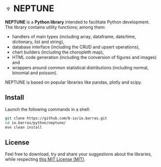 # ♆ NEPTUNE

**NEPTUNE** is a **Python library** intended to facilitate Python development.
The library contains utility functions; among them:

  * handlers of main types (including array, dataframe, date/time, dictionary, list and string),
  * database interface (including the CRUD and upsert operations),
  * chart builders (including the choropleth map),
  * HTML code generation (including the conversion of figures and images) and
  * wrappers around common statistical distributions (including normal, binomial and poisson).

NEPTUNE is based on popular libraries like pandas, plotly and scipy.


## Install

Launch the following commands in a shell:
~~~bash
git clone https://github.com/b-io/io.barras.git
cd io.barras/python/neptune/
mvn clean install
~~~


## License

Feel free to download, try and share your suggestions about the libraries,
while respecting [this MIT License (MIT)][license].

[license]: <LICENSE>

